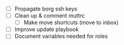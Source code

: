 - [ ] Propagate borg ssh keys
- [ ] Clean up & comment muttrc
    - [ ] Make move shortcuts (move to inbox)
- [ ] Improve update playbook
- [ ] Document variables needed for roles
